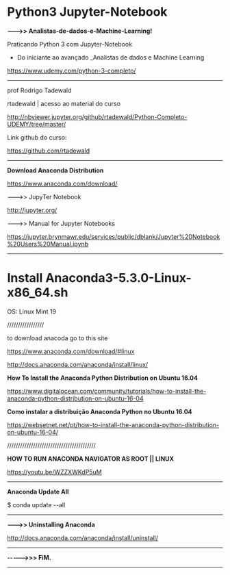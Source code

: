 

# Python3 Jupyter-Notebook 
**--->> Analistas-de-dados-e-Machine-Learning!**

Praticando Python 3 com Jupyter-Notebook 

- Do iniciante ao avançado _Analistas de dados e Machine Learning

https://www.udemy.com/python-3-completo/
_________________________________________________________________________________________________________

prof Rodrigo Tadewald

rtadewald | acesso ao material do curso

http://nbviewer.jupyter.org/github/rtadewald/Python-Completo-UDEMY/tree/master/

Link github do curso:

https://github.com/rtadewald
___________________________________________________________________________________


**Download Anaconda Distribution**

https://www.anaconda.com/download/

--->> JupyTer Notebook

http://jupyter.org/

--->> Manual for Jupyter Notebooks

https://jupyter.brynmawr.edu/services/public/dblank/Jupyter%20Notebook%20Users%20Manual.ipynb
_________________________________________________________________________________________________________


# Install Anaconda3-5.3.0-Linux-x86_64.sh

OS: Linux Mint 19 

/////////////////

to download anacoda go to this site 

https://www.anaconda.com/download/#linux

http://docs.anaconda.com/anaconda/install/linux/

**How To Install the Anaconda Python Distribution on Ubuntu 16.04**

https://www.digitalocean.com/community/tutorials/how-to-install-the-anaconda-python-distribution-on-ubuntu-16-04

**Como instalar a distribuição Anaconda Python no Ubuntu 16.04**

https://websetnet.net/pt/how-to-install-the-anaconda-python-distribution-on-ubuntu-16-04/

/////////////////////////////////////////

**HOW TO RUN ANACONDA NAVIGATOR AS ROOT || LINUX**

https://youtu.be/WZZXWKdP5uM
_________________________________________________________________________________________________________

**Anaconda Update All**

$ conda update --all
_________________________________________________________________________________________________________ 
 
 **--->> Uninstalling Anaconda**
 
 http://docs.anaconda.com/anaconda/install/uninstall/
 _________________________________________________________________________________________________________


**----->>> FiM.**
_________________________________________________________________________________________________________
